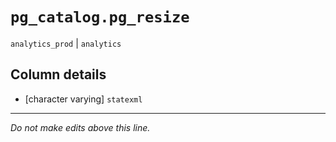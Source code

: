 # `pg_catalog.pg_resize`
`analytics_prod` | `analytics`

## Column details
* [character varying] `statexml`

-------------------------------------------------------------------------------
*Do not make edits above this line.*
